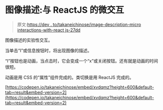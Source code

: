 # 图像描述:与 ReactJS 的微交互

> 原文:[https://dev . to/takaneichinose/image-description-micro interactions-with-react js-27dd](https://dev.to/takaneichinose/image-description-microinteractions-with-reactjs-27dd)

图像描述的实验性交互。

当单击“I”或信息按钮时，将出现图像的描述。

“I”按钮也是动画，当点击时，它会变成一个“x”或关闭按钮。还有就是动画的时间很短。

动画是用 CSS 的“属性”组件完成的。类切换是用 ReactJS 完成的。

[https://codepen.io/takaneichinose/embed/xvdqmz?height=600&default-tab=result&embed-version=2](https://codepen.io/takaneichinose/embed/xvdqmz?height=600&default-tab=result&embed-version=2)